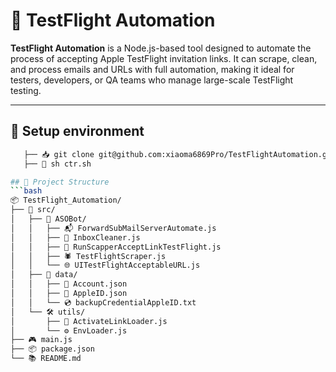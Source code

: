 # 🚀 TestFlight Automation

**TestFlight Automation** is a Node.js-based tool designed to automate the process of accepting Apple TestFlight invitation links. It can scrape, clean, and process emails and URLs with full automation, making it ideal for testers, developers, or QA teams who manage large-scale TestFlight testing.

---

## 📁 Setup environment
```bash
   ├── 📥 git clone git@github.com:xiaoma6869Pro/TestFlightAutomation.git
   ├── 🚀 sh ctr.sh

## 📁 Project Structure
```bash
📦 TestFlight_Automation/
├── 🎯 src/
│   ├── 🤖 ASOBot/
│   │   ├── 📬 ForwardSubMailServerAutomate.js
│   │   ├── 🧹 InboxCleaner.js
│   │   ├── 🔗 RunScapperAcceptLinkTestFlight.js
│   │   ├── 🕷️ TestFlightScraper.js
│   │   └── 🌐 UITestFlightAcceptableURL.js
│   ├── 💾 data/
│   │   ├── 👤 Account.json
│   │   ├── 🍎 AppleID.json
│   │   └── 💿 backupCredentialAppleID.txt
│   └── 🛠️ utils/
│       ├── 🔗 ActivateLinkLoader.js
│       └── ⚙️ EnvLoader.js
├── 🎮 main.js
├── 📦 package.json
└── 📚 README.md